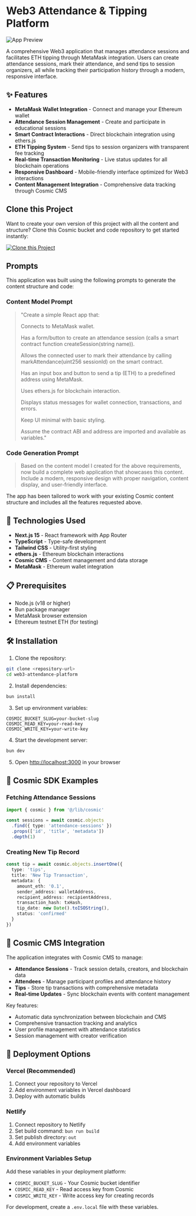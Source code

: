 # Web3 Attendance & Tipping Platform

![App Preview](https://imgix.cosmicjs.com/562765e0-9609-11f0-bba7-d56988718db7-photo-1531482615713-2afd69097998-1758362726547.jpg?w=1200&h=300&fit=crop&auto=format,compress)

A comprehensive Web3 application that manages attendance sessions and facilitates ETH tipping through MetaMask integration. Users can create attendance sessions, mark their attendance, and send tips to session organizers, all while tracking their participation history through a modern, responsive interface.

## ✨ Features

- **MetaMask Wallet Integration** - Connect and manage your Ethereum wallet
- **Attendance Session Management** - Create and participate in educational sessions
- **Smart Contract Interactions** - Direct blockchain integration using ethers.js
- **ETH Tipping System** - Send tips to session organizers with transparent fee tracking
- **Real-time Transaction Monitoring** - Live status updates for all blockchain operations
- **Responsive Dashboard** - Mobile-friendly interface optimized for Web3 interactions
- **Content Management Integration** - Comprehensive data tracking through Cosmic CMS

## Clone this Project

Want to create your own version of this project with all the content and structure? Clone this Cosmic bucket and code repository to get started instantly:

[![Clone this Project](https://img.shields.io/badge/Clone%20this%20Project-29abe2?style=for-the-badge&logo=cosmic&logoColor=white)](https://app.cosmicjs.com/projects/new?clone_bucket=68ce7bdad7c81076a7d6bef6&clone_repository=68ce7f60d7c81076a7d6bf13)

## Prompts

This application was built using the following prompts to generate the content structure and code:

### Content Model Prompt

> "Create a simple React app that:
> 
> Connects to MetaMask wallet.
> 
> Has a form/button to create an attendance session (calls a smart contract function createSession(string name)).
> 
> Allows the connected user to mark their attendance by calling markAttendance(uint256 sessionId) on the smart contract.
> 
> Has an input box and button to send a tip (ETH) to a predefined address using MetaMask.
> 
> Uses ethers.js for blockchain interaction.
> 
> Displays status messages for wallet connection, transactions, and errors.
> 
> Keep UI minimal with basic styling.
> 
> Assume the contract ABI and address are imported and available as variables."

### Code Generation Prompt

> Based on the content model I created for the above requirements, now build a complete web application that showcases this content. Include a modern, responsive design with proper navigation, content display, and user-friendly interface.

The app has been tailored to work with your existing Cosmic content structure and includes all the features requested above.

## 🚀 Technologies Used

- **Next.js 15** - React framework with App Router
- **TypeScript** - Type-safe development
- **Tailwind CSS** - Utility-first styling
- **ethers.js** - Ethereum blockchain interactions
- **Cosmic CMS** - Content management and data storage
- **MetaMask** - Ethereum wallet integration

## 📋 Prerequisites

- Node.js (v18 or higher)
- Bun package manager
- MetaMask browser extension
- Ethereum testnet ETH (for testing)

## 🛠️ Installation

1. Clone the repository:
```bash
git clone <repository-url>
cd web3-attendance-platform
```

2. Install dependencies:
```bash
bun install
```

3. Set up environment variables:
```env
COSMIC_BUCKET_SLUG=your-bucket-slug
COSMIC_READ_KEY=your-read-key
COSMIC_WRITE_KEY=your-write-key
```

4. Start the development server:
```bash
bun dev
```

5. Open [http://localhost:3000](http://localhost:3000) in your browser

## 🎯 Cosmic SDK Examples

### Fetching Attendance Sessions
```typescript
import { cosmic } from '@/lib/cosmic'

const sessions = await cosmic.objects
  .find({ type: 'attendance-sessions' })
  .props(['id', 'title', 'metadata'])
  .depth(1)
```

### Creating New Tip Record
```typescript
const tip = await cosmic.objects.insertOne({
  type: 'tips',
  title: 'New Tip Transaction',
  metadata: {
    amount_eth: '0.1',
    sender_address: walletAddress,
    recipient_address: recipientAddress,
    transaction_hash: txHash,
    tip_date: new Date().toISOString(),
    status: 'confirmed'
  }
})
```

## 🔗 Cosmic CMS Integration

The application integrates with Cosmic CMS to manage:

- **Attendance Sessions** - Track session details, creators, and blockchain data
- **Attendees** - Manage participant profiles and attendance history
- **Tips** - Store tip transactions with comprehensive metadata
- **Real-time Updates** - Sync blockchain events with content management

Key features:
- Automatic data synchronization between blockchain and CMS
- Comprehensive transaction tracking and analytics
- User profile management with attendance statistics
- Session management with creator verification

## 🚀 Deployment Options

### Vercel (Recommended)
1. Connect your repository to Vercel
2. Add environment variables in Vercel dashboard
3. Deploy with automatic builds

### Netlify
1. Connect repository to Netlify
2. Set build command: `bun run build`
3. Set publish directory: `out`
4. Add environment variables

### Environment Variables Setup
Add these variables in your deployment platform:
- `COSMIC_BUCKET_SLUG` - Your Cosmic bucket identifier
- `COSMIC_READ_KEY` - Read access key from Cosmic
- `COSMIC_WRITE_KEY` - Write access key for creating records

For development, create a `.env.local` file with these variables.
<!-- README_END -->